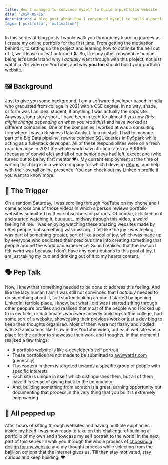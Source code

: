 ```yaml
---
title: How I managed to convince myself to build a portfolio website
date: '2024-05-16'
description: A blog post about how I convinced myself to build a portfolio website and the thought process behind it.
tags: ['portfolio', 'motivation']
---
```


In this series of blog posts I would walk you through my learning journey as I create my online portfolio for the first time. From getting the motivation behind it, to setting up the project and learning how to optimise the hell out of it, we’ll leave no leaf unturned 🍀. So, like any other reasonable human being let’s understand why I _actually_ went through with this project, not just watch a 2hr video on YouTube, and why **you too** should build your portfolio website.

## 🖼️ Background

Just to give you some background, I am a software developer based in India who graduated from college in 2021 with a CSE degree. In no way, shape, or form was I an ideal student, if anything I was actually the opposite. Anyways, long story short, I have been in tech for almost 3 yrs now _(this might change depending on when you read this)_ and have worked at different companies. One of the companies I worked at was a consulting firm where I was a Business Data Analyst. In a nutshell, I had to manage part of a Big Data pipeline, rewrite complex [SQL](https://www.reddit.com/r/explainlikeimfive/comments/1jid0b/eli5_what_is_a_database_and_what_is_sql_language/) queries in [PySpark](https://spark.apache.org/docs/latest/api/python/index.html) while acting as a full-stack developer. All of these responsibilites were on a fresh grad because in 2021 the whole world saw attrition rates go BRRRRR (because of convid ofc) and all of our senior devs had left, except one (who turned out to be my first mentor ❤️). My current employment at the time of writing this blog is in a web3 company for which I develop [dApps](https://www.investopedia.com/terms/d/decentralized-applications-dapps.asp), and help with their overall online presence. You can check out [my LinkedIn profile](https://www.linkedin.com/in/souvikmishra/) if you want to know more.

## 🔫 The Trigger

On a random Saturday, I was scrolling through YouTube on my phone and I came across one of those videos in which a person reviews portfolio websites submitted by their subscribers or patrons. Of course, I clicked on it and started watching it, buuuuut…midway through this video, a weird feeling hit me. I was enjoying watching these amazing websites made by other people, but something was missing. It felt like the joy I was feeling was part of something greater, sort of like a pool of joy, which was made up by everyone who dedicated their precious time into creating something that people around the world can experience. Soon I realised that the reason I felt _weird_ was because I don’t have any contributions to this pool of joy, I am just taking my cup and drinking out of it to my hearts content.

## 🗣️ Pep Talk

Now, I knew that something needed to be done to address this feeling. And like the lazy human I am, I was still not convinced that I _actually_ needed to do something about it, so I started looking around. I started by opening LinkedIn, terrible place, I know, but what I did was I started sifting through other people’s profiles and realised that most of the people who I looked up to in my field, or batchmates who were actively building stuff in college, had some sort of a website, showcasing their previous work or just a dev blog to keep their thoughts organised. Most of them were not flashy and riddled with 3D animations like I saw in the YouTube video, but each website was a place for the author to showcase their work and thoughts. In that moment I realised a few things:

- A portfolio website is like a developer's self portrait
- These portfolios are not made to be submitted to [awwwards.com](http://awwwards.com) (generally)
- The content in them is targeted towards a specific group of people with specific interests
- Each site is unique in itself which distinguishes them, but all of them have this sense of giving back to the community
- And, building something from scratch is a great learning opportunity but documenting that process in the very thing that you built is extremely empowering.

## 🤩 All pepped up

After hours of sifting through websites and having multiple epiphanies inside my head I was now ready to take on this challenge of building a portfolio of my own and showcase my self portrait to the world. In the next part of this series I’ll walk you through the whole process of [choosing a design for my website](/blog/building_portfolio_2) and my thought process while selecting from the bajillion options that the internet gives us. Till then stay motivated, stay curious and keep building! ❤️

